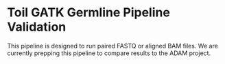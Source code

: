 # Toil GATK Germline Pipeline Validation

This pipeline is designed to run paired FASTQ or aligned BAM files. We are currently prepping this pipeline to compare results to the ADAM project.
